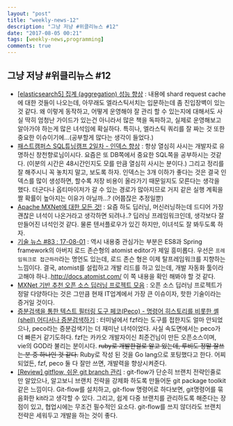 ```yaml
---
layout: "post"
title: "weekly-news-12"
description: "그냥 저냥 #위클리뉴스 #12"
date: "2017-08-05 00:21"
tags: [weekly-news,programming]
comments: true
---
```


## 그냥 저냥 #위클리뉴스 #12


- [[elasticsearch5] 집계 (aggregation) 성능 향상](http://knight76.tistory.com/3342) : 내용에 shard request cache에 대한 것들이 나오는데, 아무래도 엘라스틱서치는 입문하는데 좀 진입장벽이 있는 것 같다. 왜 이렇게 동작하고, 어떻게 운영해야 잘 관리 할 수 있는지에 대해서도 사실 딱히 엄청난 가이드가 있는건 아니라서 많은 책을 독파하고, 실제로 운영해보고 알아가야 하는게 많은 녀석임에 확실하다. 특히나, 엘라스틱 쿼리를 잘 짜는 것 또한 중요한 이슈이기에…(공부할게 많다는 생각이 들었다.)
- [패스트캠퍼스 SQL튜닝캠프 2일차 - 인덱스 향상](http://jojoldu.tistory.com/167) : 항상 열심히 사시는 개발자로 유명하신 창천향로님이시다. 요즘은 또 DB쪽에서 중요한 SQL쪽을 공부하시는 것같다. (이분의 시간은 48시간인지도 모를 만큼 열심히 사시는 분이다.) 그리고 정리를 잘 해주시니 꼭 놓치지 말고, 보도록 하자. 인덱스는 3개 이하가 좋다는 것은 결국 인덱스를 많이 생성하면, 할수록 저장 비용이 올라가기 때문일지도 모른다는 생각을 했다. 더군다나 옵티마이저가 갈 수 있는 경로가 많아지므로 거지 같은 실행 계획을 짤 확률이 높아지는 이유가 아닐까…? (어쭙잖은 추정일뿐)
- [Apache MXNet에 대한 모든 것!](http://channy.creation.net/blog/1155) : 요즘 하도 딥러닝, 머신러닝하는데 드디어 가장 괜찮은 녀석이 나온거라고 생각하면 되려나..? 딥러닝 프레임워크인데, 생각보다 잘 만들어진 녀석인것 같다. 물론 텐서플로우가 있긴 하지만, 이녀석도 잘 봐두도록 하자.
- [기술 뉴스 #83 : 17-08-01](https://blog.outsider.ne.kr/1305) : 역시 내용중 관심가는 부분은 ES8과 Spring framework의 아버지 로드 존슨형의 atomist editor가 제일 흥미롭다. 우선은 `프레임워크로 접근하라`라는 명언도 있는데, 로드 존슨 형은 이제 탈프레임워크를 지향하는 느낌이다. 결국, atomist를 설립하고 개발 리드를 하고 있는데, 개발 자동화 툴이라고해야 하나..http://docs.atomist.com/ 이 쪽 내용을 확인 해봐야 할 것 같다. 
- [MXNet 기반 추천 오픈 소스 딥러닝 프로젝트 모음](http://blog.creation.net/apache-mxnet-deep-learning-project) : 오픈 소스 딥러닝 프로젝트가 정말 다양하다는 것은 그만큼 현재 IT업계에서 가장 큰 이슈이자, 핫한 기술이라는 증거일 것이다.
- [증분검색을 통한 텍스트 필터링 도구 페코(Peco) - 명령어 히스토리를 비롯한 셸(shell) 어디서나 증분검색하기](http://blog.nacyot.com/articles/2015-12-09-incremental-search-tool-peco/) : 터미널에서 fzf라는 도구를 접한지도 얼마 안되었으나, peco라는 증분검색기는 더 재미난 녀석이었다. 사실 속도면에서는 peco가 더 빠른거 같기도하다. fzf는 카카오 개발자이신 최준건님이 만든 오픈소스이며, vie의 GOD라 불리는 분이시다. ~~ruby로 개발한걸로 알고 있는데, 루비도 정말 잘쓰는 분 중 하나인 것 같다.~~ Ruby로 작성 된 것을 Go lang으로 포팅했다고 한다. 어찌되었든, fzf, peco 둘 다 잘만 쓰면, 개발력을 향상시켜준다.
- [[Review] gitflow, 쉬운 git branch 관리](http://huns.me/development/1131) : git-flow가 단순히 브랜치 전략인줄로만 알았으나, 알고보니 브랜치 전략을 강제화 하도록 만들어둔 git package toolkit 같은 느낌이다. Git-flow를 설치하고, git-flow 명령어로 하다보면, git명령어를 묶음화한 kit라고 생각할 수 있다. 그리고, 쉽게 다중 브랜치를 관리하도록 해준다는 장점이 있고, 협업시에는 무조건 필수적인 요소다. git-flow를 쓰지 않더라도 브랜치 전략은 세워두고 개발을 하는 것이 좋다.



